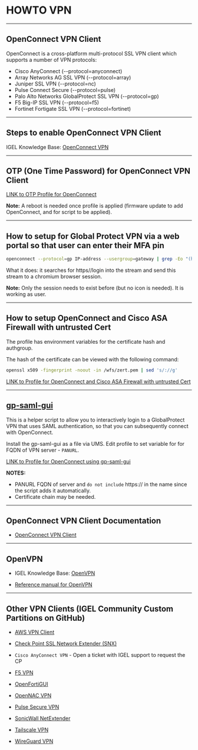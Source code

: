 # HOWTO VPN

-----

## OpenConnect VPN Client

OpenConnect is a cross-platform multi-protocol SSL VPN client which supports a number of VPN protocols:

- Cisco AnyConnect (--protocol=anyconnect)
- Array Networks AG SSL VPN (--protocol=array)
- Juniper SSL VPN (--protocol=nc)
- Pulse Connect Secure (--protocol=pulse)
- Palo Alto Networks GlobalProtect SSL VPN (--protocol=gp)
- F5 Big-IP SSL VPN (--protocol=f5)
- Fortinet Fortigate SSL VPN (--protocol=fortinet)

-----

## Steps to enable OpenConnect VPN Client

IGEL Knowledge Base: [OpenConnect VPN](https://kb.igel.com/igelos-11.08/en/openconnect-vpn-63804977.html)

-----

## OTP (One Time Password) for OpenConnect VPN Client

<a href="../Profiles/HOWTO-Use-OpenConnect-VPN-Client-OTP-profile.xml" download>LINK to OTP Profile for OpenConnect</a>


**Note:** A reboot is needed once profile is applied (firmware update to add OpenConnect, and for script to be applied).

-----

## How to setup for Global Protect VPN via a web portal so that user can enter their MFA pin

```bash linenums="1"
openconnect --protocol=gp IP-address --usergroup=gateway | grep -Eo "(https)://login[a-zA-Z0-9./?=_%:-]*" | xargs /config/sessions/chromium0
```

What it does: it searches for https//login into the stream and send this stream to a chromium browser session.

**Note:** Only the session needs to exist before (but no icon is needed). It is working as user.

-----

## How to setup OpenConnect and Cisco ASA Firewall with untrusted Cert

The profile has environment variables for the certificate hash and authgroup.

The hash of the certificate can be viewed with the following command:

```bash linenums="1"
openssl x509 -fingerprint -noout -in /wfs/zert.pem | sed 's/://g'
```

<a href="../Profiles/HOWTO-Use-OpenConnect-VPN-Trust-Cert-profile.xml" download>LINK to Profile for OpenConnect and Cisco ASA Firewall with untrusted Cert</a>

-----

## [gp-saml-gui](https://github.com/dlenski/gp-saml-gui)

This is a helper script to allow you to interactively login to a GlobalProtect VPN that uses SAML authentication, so that you can subsequently connect with OpenConnect.

Install the gp-saml-gui as a file via UMS. Edit profile to set variable for for FQDN of VPN server - `PANURL`.

<a href="../Profiles/HOWTO-Use-OpenConnect-VPN-gp-saml-gui-profile.xml" download>LINK to Profile for OpenConnect using gp-saml-gui</a>

**NOTES:**

- PANURL FQDN of server and `do not include` https:// in the name since the script adds it automatically.
- Certificate chain may be needed.

-----

## OpenConnect VPN Client Documentation

- [OpenConnect VPN Client](https://www.infradead.org/openconnect/index.html)

----

## OpenVPN

- IGEL Knowledge Base: [OpenVPN](https://kb.igel.com/igelos-11.08/en/openvpn-63804963.html)

- [Reference manual for OpenVPN](https://openvpn.net/community-resources/reference-manual-for-openvpn-2-6/)

-----

## Other VPN Clients (IGEL Community Custom Partitions on GitHub)

- [AWS VPN Client](https://github.com/IGEL-Community/IGEL-Custom-Partitions/tree/master/CP_Source/Network/AWS_VPN)

- [Check Point SSL Network Extender (SNX)](https://github.com/IGEL-Community/IGEL-Custom-Partitions/tree/master/CP_Source/Network/Check_Point_SSL_Network_Extender)

- `Cisco AnyConnect VPN` - Open a ticket with IGEL support to request the CP

- [F5 VPN](https://github.com/IGEL-Community/IGEL-Custom-Partitions/tree/master/CP_Source/Network/F5_VPN)

- [OpenFortiGUI](https://github.com/IGEL-Community/IGEL-Custom-Partitions/tree/master/CP_Source/Apps/OpenFortiGUI)

- [OpenNAC VPN](https://github.com/IGEL-Community/IGEL-Custom-Partitions/tree/master/CP_Source/Network/OpenNAC_VPN)

- [Pulse Secure VPN](https://github.com/IGEL-Community/IGEL-Custom-Partitions/tree/master/CP_Source/Network/Pulse_VPN)

- [SonicWall NetExtender](https://github.com/IGEL-Community/IGEL-Custom-Partitions/tree/master/CP_Source/Network/SonicWall_NetExtender_V2)

- [Tailscale VPN](https://github.com/IGEL-Community/IGEL-Custom-Partitions/tree/master/CP_Source/Network/Tailscale_VPN)

- [WireGuard VPN](https://github.com/IGEL-Community/IGEL-Custom-Partitions/tree/master/CP_Source/Network/WireGuard_VPN_Client)
